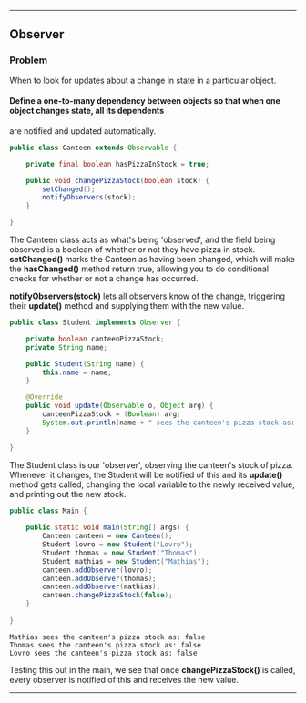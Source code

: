 ___
## Observer
### Problem
When to look for updates about a change in state in a particular object.
#### Define a one-to-many dependency between objects so that when one object changes state, all its dependents 
are notified and updated automatically.

```java
public class Canteen extends Observable {

    private final boolean hasPizzaInStock = true;

    public void changePizzaStock(boolean stock) {
        setChanged();
        notifyObservers(stock);
    }

}
```

The Canteen class acts as what's being 'observed', and the field being observed is a boolean of whether or not 
they have pizza in stock. **setChanged()** marks the Canteen as having been changed, which will make the 
**hasChanged()** method return true, allowing you to do conditional checks for whether or not a change has 
occurred. 

**notifyObservers(stock)** lets all observers know of the change, triggering their **update()** method and 
supplying them with the new value.

```java
public class Student implements Observer {

    private boolean canteenPizzaStock;
    private String name;

    public Student(String name) {
        this.name = name;
    }

    @Override
    public void update(Observable o, Object arg) {
        canteenPizzaStock = (Boolean) arg;
        System.out.println(name + " sees the canteen's pizza stock as: " + canteenPizzaStock);
    }

}
```

The Student class is our 'observer', observing the canteen's stock of pizza. Whenever it changes, the Student 
will be notified of this and its **update()** method gets called, changing the local variable to the newly 
received value, and printing out the new stock. 

```java
public class Main {
    
    public static void main(String[] args) {
        Canteen canteen = new Canteen();
        Student lovro = new Student("Lovro");
        Student thomas = new Student("Thomas");
        Student mathias = new Student("Mathias");
        canteen.addObserver(lovro);
        canteen.addObserver(thomas);
        canteen.addObserver(mathias);
        canteen.changePizzaStock(false);
    }
    
}
```
```
Mathias sees the canteen's pizza stock as: false
Thomas sees the canteen's pizza stock as: false
Lovro sees the canteen's pizza stock as: false
```

Testing this out in the main, we see that once **changePizzaStock()** is called, every observer is notified of 
this and receives the new value.

___
